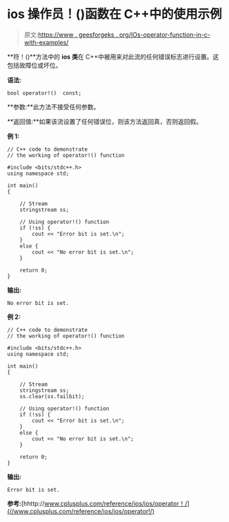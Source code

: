 # ios 操作员！()函数在 C++中的使用示例

> 原文:[https://www . geesforgeks . org/IOs-operator-function-in-c-with-examples/](https://www.geeksforgeeks.org/ios-operator-function-in-c-with-examples/)

**符！()**方法中的 **ios 类**在 C++中被用来对此流的任何错误标志进行设置。这包括故障位或坏位。

**语法:**

```
bool operator!()  const;

```

**参数:**此方法不接受任何参数。

**返回值:**如果该流设置了任何错误位，则该方法返回真，否则返回假。

**例 1:**

```
// C++ code to demonstrate
// the working of operator!() function

#include <bits/stdc++.h>
using namespace std;

int main()
{

    // Stream
    stringstream ss;

    // Using operator!() function
    if (!ss) {
        cout << "Error bit is set.\n";
    }
    else {
        cout << "No error bit is set.\n";
    }

    return 0;
}
```

**输出:**

```
No error bit is set.

```

**例 2:**

```
// C++ code to demonstrate
// the working of operator!() function

#include <bits/stdc++.h>
using namespace std;

int main()
{

    // Stream
    stringstream ss;
    ss.clear(ss.failbit);

    // Using operator!() function
    if (!ss) {
        cout << "Error bit is set.\n";
    }
    else {
        cout << "No error bit is set.\n";
    }

    return 0;
}
```

**输出:**

```
Error bit is set.

```

**参考:**[hhttp://www.cplusplus.com/reference/ios/ios/operator！/](//www.cplusplus.com/reference/ios/ios/operator!/)
